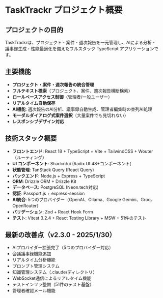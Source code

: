# TaskTrackr プロジェクト概要

## プロジェクトの目的
TaskTrackrは、プロジェクト・案件・週次報告を一元管理し、AIによる分析・議事録生成・性能最適化を備えたフルスタック TypeScript アプリケーションです。

## 主要機能
- **プロジェクト・案件・週次報告の統合管理**
- **フルテキスト検索**（プロジェクト、案件、週次報告横断検索）
- **ロールベースアクセス制御**（管理者/一般ユーザー）
- **リアルタイム自動保存**
- **AI機能**: 週次報告のAI分析、議事録自動生成、管理者編集時の並列AI処理
- **モーダルダイアログ式案件選択**（大量案件でも見切れない）
- **レスポンシブデザイン対応**

## 技術スタック概要
- **フロントエンド**: React 18 + TypeScript + Vite + TailwindCSS + Wouter（ルーティング）
- **UI コンポーネント**: Shadcn/ui (Radix UI 48+コンポーネント)
- **状態管理**: TanStack Query (React Query)
- **バックエンド**: Node.js + Express + TypeScript
- **ORM**: Drizzle ORM + Drizzle Kit
- **データベース**: PostgreSQL (Neon.tech対応)
- **認証**: Passport.js + express-session
- **AI統合**: 5つのプロバイダー（OpenAI、Ollama、Google Gemini、Groq、OpenRouter）
- **バリデーション**: Zod + React Hook Form
- **テスト**: Vitest 3.2.4 + React Testing Library + MSW + 51件のテスト

## 最新の改善点（v2.3.0 - 2025/1/30）
- AIプロバイダー拡張完了（5つのプロバイダー対応）
- 会議議事録機能追加
- リアルタイム分析機能
- プロンプト管理システム
- 知識管理システム（.claude/ディレクトリ）
- WebSocket通信によるリアルタイム機能
- テストインフラ整備（51件のテスト基盤）
- 管理者確認メール機能